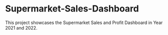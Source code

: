 # Supermarket-Sales-Dashboard
This project showcases the Supermarket Sales and Profit Dashboard in Year 2021 and 2022.
